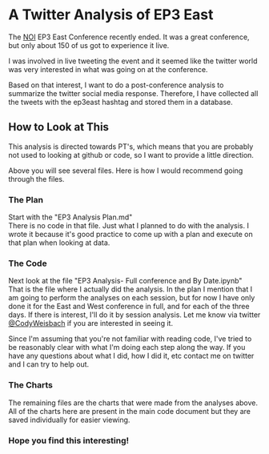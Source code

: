 # A Twitter Analysis of EP3 East

The [NOI](http://noigroup.com) EP3 East Conference recently ended. It was a great conference, but only about 150 of us got to experience it live.  

I was involved in live tweeting the event and it seemed like the twitter world was very interested in what was going on at the conference.  


Based on that interest, I want to do a post-conference analysis to summarize the twitter social media response. Therefore, I have collected all the tweets with the ep3east hashtag and stored them in a database.  

## How to Look at This  

This analysis is directed towards PT's, which means that you are probably not used to looking at github or code, so I want to provide a little direction.  

Above you will see several files. Here is how I would recommend going through the files.  

### The Plan

Start with the "EP3 Analysis Plan.md"  
There is no code in that file. Just what I planned to do with the analysis. I wrote it because it's good practice to come up with a plan and execute on that plan when looking at data.  

### The Code

Next look at the file "EP3 Analysis- Full conference and By Date.ipynb"  
That is the file where I actually did the analysis. In the plan I mention that I am going to perform the analyses on each session, but for now I have only done it for the East and West conference in full, and for each of the three days. If there is interest, I'll do it by session analysis. Let me know via twitter [@CodyWeisbach](http://twitter.com/codyweisbach) if you are interested in seeing it.  

Since I'm assuming that you're not familiar with reading code, I've tried to be reasonably clear with what I'm doing each step along the way. If you have any questions about what I did, how I did it, etc contact me on twitter and I can try to help out.  

### The Charts

The remaining files are the charts that were made from the analyses above. All of the charts here are present in the main code document but they are saved individually for easier viewing.  

### Hope you find this interesting!

